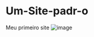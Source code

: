 # Um-Site-padr-o
Meu primeiro site
![image](https://user-images.githubusercontent.com/107650163/174407278-0131bf16-2071-4686-b394-c9847d2c3847.png)

